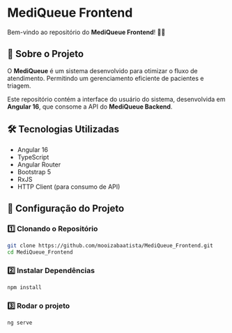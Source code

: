 # MediQueue Frontend

Bem-vindo ao repositório do **MediQueue Frontend**! 🎨🚀

## 📌 Sobre o Projeto

O **MediQueue** é um sistema desenvolvido para otimizar o fluxo de atendimento. Permitindo um gerenciamento eficiente de pacientes e triagem.

Este repositório contém a interface do usuário do sistema, desenvolvida em **Angular 16**, que consome a API do **MediQueue Backend**.

## 🛠 Tecnologias Utilizadas

- Angular 16
- TypeScript
- Angular Router
- Bootstrap 5
- RxJS
- HTTP Client (para consumo de API)

## 🚀 Configuração do Projeto

### 1️⃣ Clonando o Repositório

```sh
git clone https://github.com/mooizabaatista/MediQueue_Frontend.git
cd MediQueue_Frontend
```

###  2️⃣ Instalar Dependências

```sh
npm install
```

### 3️⃣ Rodar o projeto
```
ng serve
```
